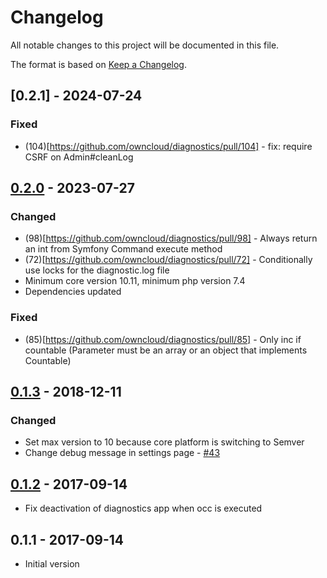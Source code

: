 # Changelog

All notable changes to this project will be documented in this file.

The format is based on [Keep a Changelog](http://keepachangelog.com/en/1.0.0/).

## [0.2.1] - 2024-07-24

### Fixed

- (104)[https://github.com/owncloud/diagnostics/pull/104] - fix: require CSRF on Admin#cleanLog

## [0.2.0] - 2023-07-27

### Changed

- (98)[https://github.com/owncloud/diagnostics/pull/98] - Always return an int from Symfony Command execute method
- (72)[https://github.com/owncloud/diagnostics/pull/72] - Conditionally use locks for the diagnostic.log file
- Minimum core version 10.11, minimum php version 7.4
- Dependencies updated

### Fixed
- (85)[https://github.com/owncloud/diagnostics/pull/85] - Only inc if countable (Parameter must be an array or an object that implements Countable)

## [0.1.3] - 2018-12-11

### Changed

- Set max version to 10 because core platform is switching to Semver
- Change debug message in settings page - [#43](https://github.com/owncloud/diagnostics/issues/43)

## [0.1.2] - 2017-09-14

 - Fix deactivation of diagnostics app when occ is executed

## 0.1.1 - 2017-09-14

 - Initial version

[Unreleased]: https://github.com/owncloud/diagnostics/compare/v0.2.1...master
[0.2.0]: https://github.com/owncloud/diagnostics/compare/v0.2.0...v0.2.1
[0.2.0]: https://github.com/owncloud/diagnostics/compare/v0.1.3...v0.2.0
[0.1.3]: https://github.com/owncloud/diagnostics/compare/v0.1.2...v0.1.3
[0.1.2]: https://github.com/owncloud/diagnostics/compare/v0.1.1...v0.1.2

